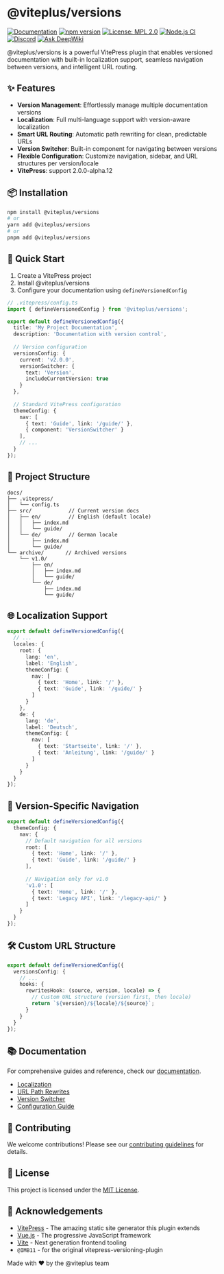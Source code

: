 # @viteplus/versions

[![Documentation](https://img.shields.io/badge/Documentation-orange?logo=typescript&logoColor=f5f5f5)](https://viteplus.github.io/versions/)
[![npm version](https://img.shields.io/npm/v/@viteplus/versions.svg)](https://www.npmjs.com/package/@viteplus/versions)
[![License: MPL 2.0](https://img.shields.io/badge/License-MPL_2.0-brightgreen.svg)](https://opensource.org/licenses/MPL-2.0)
[![Node.js CI](https://github.com/viteplus/versions/actions/workflows/node.js.yml/badge.svg)](https://github.com/viteplus/versions/actions/workflows/node.js.yml)
[![Discord](https://img.shields.io/discord/1422908712116420659?logo=Discord&label=Discord)](https://discord.gg/6vgFhJTEGn)
[![Ask DeepWiki](https://deepwiki.com/badge.svg)](https://deepwiki.com/viteplus/versions)

@viteplus/versions is a powerful VitePress plugin that enables versioned documentation with built-in localization support,
seamless navigation between versions, and intelligent URL routing.

## ✨ Features

- **Version Management**: Effortlessly manage multiple documentation versions
- **Localization**: Full multi-language support with version-aware localization
- **Smart URL Routing**: Automatic path rewriting for clean, predictable URLs
- **Version Switcher**: Built-in component for navigating between versions
- **Flexible Configuration**: Customize navigation, sidebar, and URL structures per version/locale
- **VitePress**: support 2.0.0-alpha.12

## 📦 Installation

```bash
npm install @viteplus/versions
# or
yarn add @viteplus/versions
# or
pnpm add @viteplus/versions
```

## 🚀 Quick Start

1. Create a VitePress project
2. Install @viteplus/versions
3. Configure your documentation using `defineVersionedConfig`

```ts
// .vitepress/config.ts
import { defineVersionedConfig } from '@viteplus/versions';

export default defineVersionedConfig({
  title: 'My Project Documentation',
  description: 'Documentation with version control',
  
  // Version configuration
  versionsConfig: {
    current: 'v2.0.0',
    versionSwitcher: {
      text: 'Version',
      includeCurrentVersion: true
    }
  },
  
  // Standard VitePress configuration
  themeConfig: {
    nav: [
      { text: 'Guide', link: '/guide/' },
      { component: 'VersionSwitcher' }
    ],
    // ...
  }
});
```

## 📂 Project Structure

```text
docs/
├── .vitepress/
│   └── config.ts
├── src/            // Current version docs
│   ├── en/         // English (default locale)
│   │   ├── index.md
│   │   └── guide/
│   └── de/         // German locale
│       ├── index.md
│       └── guide/
└── archive/       // Archived versions
    └── v1.0/
        ├── en/
        │   ├── index.md
        │   └── guide/
        └── de/
            ├── index.md
            └── guide/

```

## 🌐 Localization Support

```ts
export default defineVersionedConfig({
  // ...
  locales: {
    root: {
      lang: 'en',
      label: 'English',
      themeConfig: {
        nav: [
          { text: 'Home', link: '/' },
          { text: 'Guide', link: '/guide/' }
        ]
      }
    },
    de: {
      lang: 'de',
      label: 'Deutsch',
      themeConfig: {
        nav: [
          { text: 'Startseite', link: '/' },
          { text: 'Anleitung', link: '/guide/' }
        ]
      }
    }
  }
});

```

## 🔄 Version-Specific Navigation

```ts
export default defineVersionedConfig({
  themeConfig: {
    nav: {
      // Default navigation for all versions
      root: [
        { text: 'Home', link: '/' },
        { text: 'Guide', link: '/guide/' }
      ],
      
      // Navigation only for v1.0
      'v1.0': [
        { text: 'Home', link: '/' },
        { text: 'Legacy API', link: '/legacy-api/' }
      ]
    }
  }
});

```

## 🛠️ Custom URL Structure

```ts
export default defineVersionedConfig({
  versionsConfig: {
    // ...
    hooks: {
      rewritesHook: (source, version, locale) => {
        // Custom URL structure (version first, then locale)
        return `${version}/${locale}/${source}`;
      }
    }
  }
});
```

## 📚 Documentation

For comprehensive guides and reference, check our [documentation](https://viteplus.github.io/versions/).

- [Localization](https://viteplus.github.io/versions//guide/locales.html)
- [URL Path Rewrites](https://viteplus.github.io/versions//guide/rewrites.html)
- [Version Switcher](https://viteplus.github.io/versions//guide/switcher.html)
- [Configuration Guide](https://viteplus.github.io/versions//guide/configuration.html)

## 🤝 Contributing

We welcome contributions! Please see our [contributing guidelines](CONTRIBUTING.md) for details.

## 📄 License

This project is licensed under the [MIT License](LICENSE).

## 💖 Acknowledgements

- [VitePress](https://vitepress.dev/) - The amazing static site generator this plugin extends
- [Vue.js](https://vuejs.org/) - The progressive JavaScript framework
- [Vite](https://vitejs.dev/) - Next generation frontend tooling
- `@IMB11` - for the original vitepress-versioning-plugin

Made with ❤️ by the @viteplus team
